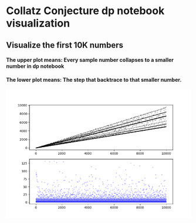 # Collatz Conjecture dp notebook visualization

## Visualize the first 10K numbers
#### The upper plot means: Every sample number collapses to a smaller number in dp notebook
#### The lower plot means: The step that backtrace to that smaller number.
![alt text](/Figure.png)